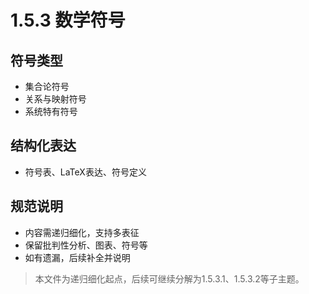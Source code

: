 # 1.5.3 数学符号

## 符号类型

- 集合论符号
- 关系与映射符号
- 系统特有符号

## 结构化表达

- 符号表、LaTeX表达、符号定义

## 规范说明

- 内容需递归细化，支持多表征
- 保留批判性分析、图表、符号等
- 如有遗漏，后续补全并说明

> 本文件为递归细化起点，后续可继续分解为1.5.3.1、1.5.3.2等子主题。

